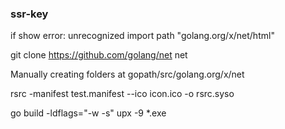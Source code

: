 
### ssr-key

if show error: unrecognized import path "golang.org/x/net/html"

git clone https://github.com/golang/net net

Manually creating folders at gopath/src/golang.org/x/net


rsrc -manifest test.manifest --ico icon.ico -o rsrc.syso

go build -ldflags="-w -s"
upx -9 *.exe